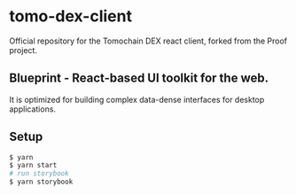 # tomo-dex-client

Official repository for the Tomochain DEX react client, forked from the Proof project.

## Blueprint - React-based UI toolkit for the web.

It is optimized for building complex data-dense interfaces for desktop applications.

## Setup 
```bash
$ yarn
$ yarn start
# run storybook
$ yarn storybook
```